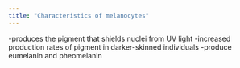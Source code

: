 ```yaml
---
title: "Characteristics of melanocytes"
---
```

-produces the pigment that shields nuclei from UV light
-increased production rates of pigment in darker-skinned individuals
-produce eumelanin and pheomelanin

